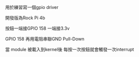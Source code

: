 用於練習寫一個gpio driver
 
 開發版為Rock Pi 4b

 按鈕一端接GPIO 158  一端接3.3v

GPIO 158 再用電阻串聯GND  Pull-Down 
 

 當 module 被載入到kernel後 每按一次按鈕就會觸發一次interrupt
 